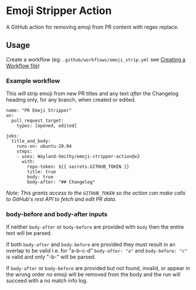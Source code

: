 # Emoji Stripper Action
A GitHub action for removing emoji from PR content with regex replace.

## Usage

Create a workflow (eg: `.github/workflows/emoji_strip.yml` see [Creating a Workflow file](https://docs.github.com/en/actions/use-cases-and-examples/creating-an-example-workflow#creating-an-example-workflow))

### Example workflow
This will strip emoji from new PR titles and any text _after_ the Changelog heading only, for any branch, when created or edited.
```
name: "PR Emoji Stripper"
on:
  pull_request_target:
    types: [opened, edited]

jobs:
  title_and_body:
    runs-on: ubuntu-20.04
    steps:
    - uses: Wayland-Smithy/emoji-stripper-action@v2
      with:
        repo-token: ${{ secrets.GITHUB_TOKEN }}
        title: true
        body: true
        body-after: "## Changelog"
```

_Note: This grants access to the `GITHUB_TOKEN` so the action can make calls to GitHub's rest API to fetch and edit PR data._

### body-before and body-after inputs
If neither `body-after` or `body-before` are provided with `body` then the entire text will be parsed.

If both `body-after` and `body-before` are provided they must result in an overlap to be valid i.e. for "a-b-c-d" `body-after: "a"` and `body-before: "c"` is valid and only "-b-" will be parsed.

If `body-after` or `body-before` are provided but not found, invalid, or appear in the wrong order no emoji will be removed from the body and the run will succeed with a no match info log.
